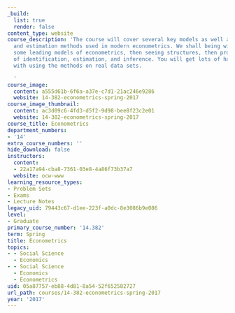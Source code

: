 ```yaml
---
_build:
  list: true
  render: false
content_type: website
course_description: 'The course will cover several key models as well as identification
  and estimation methods used in modern econometrics. We shall being with exploring
  some leading models of econometrics, then seeing structures, then providing methods
  of identification, estimation, and inference. You will get lots of hands-on experience
  with using the methods on real data sets.

  '
course_image:
  content: a555d61b-6f6a-a37e-c7d1-21ac246e9286
  website: 14-382-econometrics-spring-2017
course_image_thumbnail:
  content: ac3d09c6-4fd3-d5f2-9d98-bee8f23c2e01
  website: 14-382-econometrics-spring-2017
course_title: Econometrics
department_numbers:
- '14'
extra_course_numbers: ''
hide_download: false
instructors:
  content:
  - 22a17a94-cba8-7361-03e8-4a86f73b37a7
  website: ocw-www
learning_resource_types:
- Problem Sets
- Exams
- Lecture Notes
legacy_uid: 79443c67-d1ee-223f-a0dc-8e3086b9e086
level:
- Graduate
primary_course_number: '14.382'
term: Spring
title: Econometrics
topics:
- - Social Science
  - Economics
- - Social Science
  - Economics
  - Econometrics
uid: 05a87757-eb88-4d81-8a54-52f652582727
url_path: courses/14-382-econometrics-spring-2017
year: '2017'
---
```

